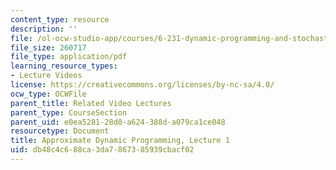 ```yaml
---
content_type: resource
description: ''
file: /ol-ocw-studio-app/courses/6-231-dynamic-programming-and-stochastic-control-fall-2015/db48c4c688ca3da7867385939cbacf02_MIT6_231F15_lec01_short.pdf
file_size: 260717
file_type: application/pdf
learning_resource_types:
- Lecture Videos
license: https://creativecommons.org/licenses/by-nc-sa/4.0/
ocw_type: OCWFile
parent_title: Related Video Lectures
parent_type: CourseSection
parent_uid: e0ea5281-28d8-a624-388d-a079ca1ce048
resourcetype: Document
title: Approximate Dynamic Programming, Lecture 1
uid: db48c4c6-88ca-3da7-8673-85939cbacf02
---
```

